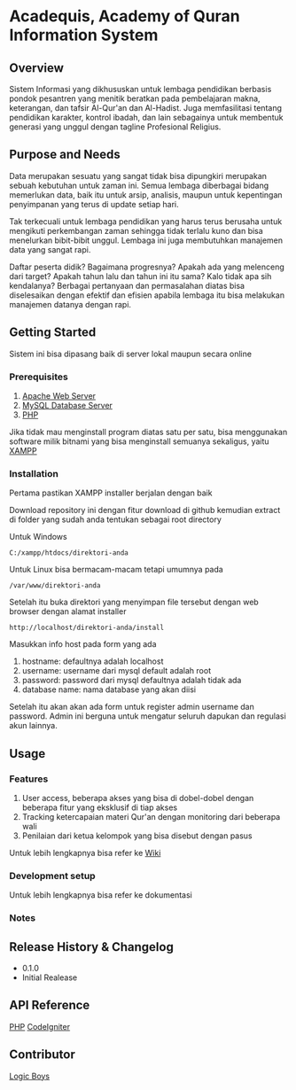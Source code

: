 # Acadequis, Academy of Quran Information System
## Overview
Sistem Informasi yang dikhususkan untuk lembaga pendidikan berbasis pondok pesantren yang menitik beratkan pada pembelajaran makna, keterangan, dan tafsir Al-Qur'an dan Al-Hadist. Juga memfasilitasi tentang pendidikan karakter, kontrol ibadah, dan lain sebagainya untuk membentuk generasi yang unggul dengan tagline Profesional Religius.
## Purpose and Needs
Data merupakan sesuatu yang sangat tidak bisa dipungkiri merupakan sebuah kebutuhan untuk zaman ini. Semua lembaga diberbagai bidang memerlukan data, baik itu untuk arsip, analisis, maupun untuk kepentingan penyimpanan yang terus di update setiap hari.

Tak terkecuali untuk lembaga pendidikan yang harus terus berusaha untuk mengikuti perkembangan zaman sehingga tidak terlalu kuno dan bisa menelurkan bibit-bibit unggul. Lembaga ini juga membutuhkan manajemen data yang sangat rapi.

Daftar peserta didik? Bagaimana progresnya? Apakah ada yang melenceng dari target? Apakah tahun lalu dan tahun ini itu sama? Kalo tidak apa sih kendalanya?
Berbagai pertanyaan dan permasalahan diatas bisa diselesaikan dengan efektif dan efisien apabila lembaga itu bisa melakukan manajemen datanya dengan rapi.
## Getting Started
Sistem ini bisa dipasang baik di server lokal maupun secara online
### Prerequisites
1. [Apache Web Server](https://httpd.apache.org/download.cgi)
2. [MySQL Database Server](https://dev.mysql.com/downloads/installer)
3. [PHP](http://php.net/manual/en/install.general.php)

Jika tidak mau menginstall program diatas satu per satu, bisa menggunakan software milik bitnami yang bisa menginstall semuanya sekaligus, yaitu [XAMPP](https://www.apachefriends.org/index.html)
### Installation
Pertama pastikan XAMPP installer berjalan dengan baik

Download repository ini dengan fitur download di github kemudian extract di folder yang sudah anda tentukan sebagai root directory

Untuk Windows
```
C:/xampp/htdocs/direktori-anda
```
Untuk Linux bisa bermacam-macam tetapi umumnya pada
```
/var/www/direktori-anda
```
Setelah itu buka direktori yang menyimpan file tersebut dengan web browser dengan alamat installer
```
http://localhost/direktori-anda/install
```
Masukkan info host pada form yang ada
1. hostname: defaultnya adalah localhost
2. username: username dari mysql default adalah root
3. password: password dari mysql defaultnya adalah tidak ada
4. database name: nama database yang akan diisi

Setelah itu akan akan ada form untuk register admin username dan password. Admin ini berguna untuk mengatur seluruh dapukan dan regulasi akun lainnya.
## Usage
### Features
1. User access, beberapa akses yang bisa di dobel-dobel dengan beberapa fitur yang eksklusif di tiap akses
2. Tracking ketercapaian materi Qur'an dengan monitoring dari beberapa wali
3. Penilaian dari ketua kelompok yang bisa disebut dengan pasus

Untuk lebih lengkapnya bisa refer ke [Wiki]()

### Development setup
Untuk lebih lengkapnya bisa refer ke dokumentasi
### Notes

## Release History & Changelog
* 0.1.0
 * Initial Realease

## API Reference

[PHP](http://php.net/manual/en/getting-started.php)
[CodeIgniter](https://www.codeigniter.com/user_guide/)

## Contributor

[Logic Boys](https://twitter.com/logicb0ys)
